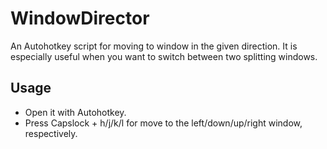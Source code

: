 # WindowDirector
An Autohotkey script for moving to window in the given direction. It is especially useful when you want to switch between two splitting windows.

## Usage

- Open it with Autohotkey.
- Press Capslock + h/j/k/l for move to the left/down/up/right window, respectively.
